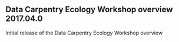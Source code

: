 ## Data Carpentry Ecology Workshop overview 2017.04.0

Initial release of the Data Carpentry Ecology Workshop overview